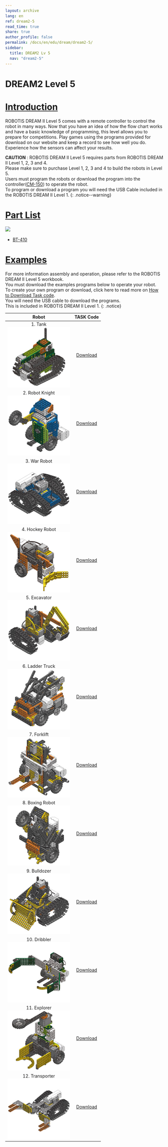 ```yaml
---
layout: archive
lang: en
ref: dream2-5
read_time: true
share: true
author_profile: false
permalink: /docs/en/edu/dream/dream2-5/
sidebar:
  title: DREAM2 Lv 5
  nav: "dream2-5"
---
```


# DREAM2 Level 5

# [Introduction](#introduction)

ROBOTIS DREAM II Level 5 comes with a remote controller to control the robot in many ways. Now that you have an idea of how the flow chart works and have a basic knowledge of programming, this level allows you to prepare for competitions. Play games using the programs provided for download on our website and keep a record to see how well you do. Experience how the sensors can affect your results.

**CAUTION** : ROBOTIS DREAM II Level 5 requires parts from ROBOTIS DREAM II Level 1, 2, 3 and 4.  
Please make sure to purchase Level 1, 2, 3 and 4 to build the robots in Level 5.  
Users must program the robots or download the program into the controller([CM-150]) to operate the robot.  
To program or download a program you will need the USB Cable included in the ROBOTIS DREAM II Level 1.
{: .notice--warning}

# [Part List](#part-list)

![](/assets/images/edu/dream/dream2/ROBOTIS_DREAMⅡ_LV5_EN_PartList.jpg)

- [BT-410]


# [Examples](#examples)

For more information assembly and operation, please refer to the ROBOTIS DREAM II Level 5 workbook.  
You must download the examples programs below to operate your robot.  
To create your own program or download, click here to read more on [How to Download Task code].  
You will need the USB cable to download the programs.  
This is included in ROBOTIS DREAM II Level 1.
{: .notice}

|Robot|TASK Code|
| :---: | :---: |
|1. Tank<br />![](/assets/images/edu/dream/dream1-4_tank.jpg)|[Download][ex_01]|
|2. Robot Knight<br />![](/assets/images/edu/dream/dream1-4_robotknight.jpg)|[Download][ex_02]|
|3. War Robot<br />![](/assets/images/edu/dream/dream1-4_warrobot.jpg)|[Download][ex_03]|
|4. Hockey Robot<br />![](/assets/images/edu/dream/dream1-4_hockeyrobot.jpg)|[Download][ex_04]|
|5. Excavator<br />![](/assets/images/edu/dream/dream1-4_excavator.jpg)|[Download][ex_05]|
|6. Ladder Truck<br />![](/assets/images/edu/dream/dream1-4_laddertruck.jpg)|[Download][ex_06]|
|7. Forklift<br />![](/assets/images/edu/dream/dream1-4_forklift.jpg)|[Download][ex_07]|
|8. Boxing Robot<br />![](/assets/images/edu/dream/dream1-4_boxingrobot.jpg)|[Download][ex_08]|
|9. Bulldozer<br />![](/assets/images/edu/dream/dream1-4_bulldozer.jpg)|[Download][ex_09]|
|10. Dribbler<br />![](/assets/images/edu/dream/dream1-4_dribbler.jpg)|[Download][ex_10]|
|11. Explorer<br />![](/assets/images/edu/dream/dream1-4_explorer.jpg)|[Download][ex_11]|
|12. Transporter<br />![](/assets/images/edu/dream/dream1-4_transporter.jpg)|[Download][ex_12]|

[CM-150]: /docs/en/parts/controller/cm-150/
[BT-410]: /docs/en/parts/communication/bt-410/
[How to Download Task code]: /docs/en/faq/download_task_code/#CM-150
[ex_01]: http://support.robotis.com/en/baggage_files/dream/dream2_l5_tank_en.tskx
[ex_02]: http://support.robotis.com/en/baggage_files/dream/dream2_l5_robotknight_en.tskx
[ex_03]: http://support.robotis.com/en/baggage_files/dream/dream2_l5_warrobot_en.tskx
[ex_04]: http://support.robotis.com/en/baggage_files/dream/dream2_l5_hockeyrobot_en.tskx
[ex_05]: http://support.robotis.com/en/baggage_files/dream/dream2_l5_excavator_en.tskx
[ex_06]: http://support.robotis.com/en/baggage_files/dream/dream2_l5_laddertruck_en.tskx
[ex_07]: http://support.robotis.com/en/baggage_files/dream/dream2_l5_forklift_en.tskx
[ex_08]: http://support.robotis.com/en/baggage_files/dream/dream2_l5_boxer_en.tskx
[ex_09]: http://support.robotis.com/en/baggage_files/dream/dream2_l5_bulldozer_en.tskx
[ex_10]: http://support.robotis.com/en/baggage_files/dream/dream2_l5_dribbler_en.tskx
[ex_11]: http://support.robotis.com/en/baggage_files/dream/dream2_l5_explorer_en.tskx
[ex_12]: http://support.robotis.com/en/baggage_files/dream/dream2_l5_transporter_en.tskx

